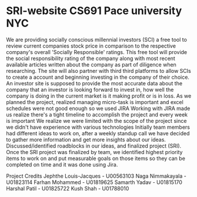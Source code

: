# SRI-website CS691 Pace university NYC
We are providing socially conscious millennial investors (SCI) a free tool to review current companies stock price in comparison to the respective company's overall 'Socially Responsible' ratings.  This free tool will provide the social responsibility rating of the company along with most recent available articles written about the company as part of diligence when researching.  The site will also partner with third third platforms to allow SCIs to create a account and beginning investing in the company of their choice. An investor site is supposed to provide the most accurate data about the company that an investor is looking forward to invest in, how well the company is doing in the current market is it making profit or is in loss.
As we planned the project, realized managing micro-task is important and excel schedules were not good enough so we used JIRA
Working with JIRA made us realize there's a tight timeline to accomplish the project and every week is important 
We realize we were limited with the scope of the project since we didn't have experience with various technologies
Initially team members had different ideas to work on, after a weekly standup call we have decided to gather more information and get more insights about our ideas. Discussed/identified roadblocks in our ideas, and finalized project (SRI). 
Once the SRI project was finalized by team, we identified highest priority items to work on and put measurable goals on those items so they can be completed on time and it was done using Jira.

Project Credits 
Jephthe Louis-Jacques - U00563103
Naga Nimmakayala -U01823114
Farhan Mohammed - U01819625
Samarth Yadav - U01815170
Harshal Patil - U01825722
Kush Shah - U01788010



